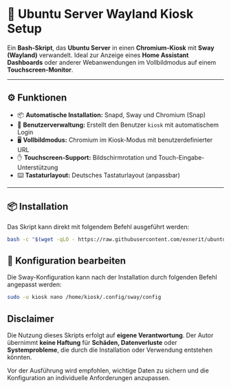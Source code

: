 # 🚀 **Ubuntu Server Wayland Kiosk Setup**    

Ein **Bash-Skript**, das **Ubuntu Server** in einen **Chromium-Kiosk** mit **Sway (Wayland)** verwandelt. Ideal zur Anzeige eines **Home Assistant Dashboards** oder anderer Webanwendungen im Vollbildmodus auf einem **Touchscreen-Monitor**.

---

## ⚙️ **Funktionen**  
- 📦 **Automatische Installation:** Snapd, Sway und Chromium (Snap)  
- 👤 **Benutzerverwaltung:** Erstellt den Benutzer `kiosk` mit automatischem Login  
- 🖥️ **Vollbildmodus:** Chromium im Kiosk-Modus mit benutzerdefinierter URL  
- ✋ **Touchscreen-Support:** Bildschirmrotation und Touch-Eingabe-Unterstützung  
- ⌨️ **Tastaturlayout:** Deutsches Tastaturlayout (anpassbar)  

---

## 📦 **Installation**   

Das Skript kann direkt mit folgendem Befehl ausgeführt werden:  

```bash
bash -c "$(wget -qLO - https://raw.githubusercontent.com/exnerit/ubuntu-server-wayland-kiosk/main/install-kiosk.sh)"
```

## 🔧 **Konfiguration bearbeiten**
Die Sway-Konfiguration kann nach der Installation durch folgenden Befehl angepasst werden:

```bash
sudo -u kiosk nano /home/kiosk/.config/sway/config
```

## **Disclaimer**  

Die Nutzung dieses Skripts erfolgt auf **eigene Verantwortung**. Der Autor übernimmt **keine Haftung** für **Schäden, Datenverluste** oder **Systemprobleme**, die durch die Installation oder Verwendung entstehen könnten.  

Vor der Ausführung wird empfohlen, wichtige Daten zu sichern und die Konfiguration an individuelle Anforderungen anzupassen.